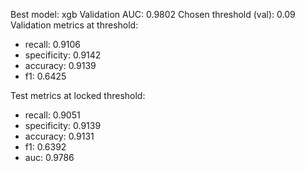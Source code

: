 Best model: xgb
Validation AUC: 0.9802
Chosen threshold (val): 0.09
Validation metrics at threshold:
- recall: 0.9106
- specificity: 0.9142
- accuracy: 0.9139
- f1: 0.6425

Test metrics at locked threshold:
- recall: 0.9051
- specificity: 0.9139
- accuracy: 0.9131
- f1: 0.6392
- auc: 0.9786
